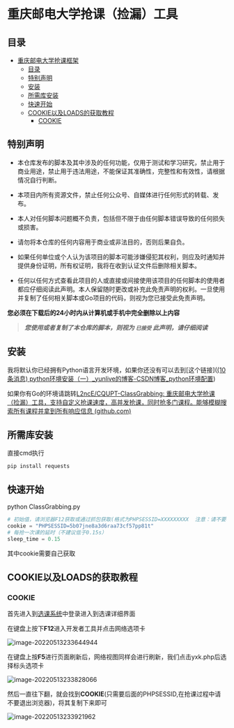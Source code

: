 # 重庆邮电大学抢课（捡漏）工具

## 目录
- [重庆邮电大学抢课框架](#重庆邮电大学抢课框架)
    - [目录](#目录)
    - [特别声明](#特别声明)
    - [安装](#安装)
    - [所需库安装](#所需库安装)
    - [快速开始](#快速开始)
    - [COOKIE以及LOADS的获取教程](#COOKIE以及LOADS的获取教程)
         - [COOKIE](#COOKIE)

## 特别声明

- 本仓库发布的脚本及其中涉及的任何功能，仅用于测试和学习研究，禁止用于商业用途，禁止用于违法用途，不能保证其准确性，完整性和有效性，请根据情况自行判断。

- 本项目内所有资源文件，禁止任何公众号、自媒体进行任何形式的转载、发布。

- 本人对任何脚本问题概不负责，包括但不限于由任何脚本错误导致的任何损失或损害。

- 请勿将本仓库的任何内容用于商业或非法目的，否则后果自负。

- 如果任何单位或个人认为该项目的脚本可能涉嫌侵犯其权利，则应及时通知并提供身份证明，所有权证明，我将在收到认证文件后删除相关脚本。

- 任何以任何方式查看此项目的人或直接或间接使用该项目的任何脚本的使用者都应仔细阅读此声明。本人保留随时更改或补充此免责声明的权利。一旦使用并复制了任何相关脚本或Go项目的代码，则视为您已接受此免责声明。

**您必须在下载后的24小时内从计算机或手机中完全删除以上内容**

> ***您使用或者复制了本仓库的脚本，则视为 `已接受` 此声明，请仔细阅读***

## 安装

我将默认你已经拥有Python语言开发环境，如果你还没有可以去到[这个链接]([(10条消息) python环境安装（一）_yunlive的博客-CSDN博客_python环境配置](https://blog.csdn.net/u012106306/article/details/100040680))

如果你有Go的环境请跳转[L2ncE/CQUPT-ClassGrabbing: 重庆邮电大学抢课（捡漏）工具，支持自定义抢课速度，高并发抢课，同时抢多门课程。能够模糊搜索所有课程并拿到所有响应信息 (github.com)](https://github.com/L2ncE/CQUPT-ClassGrabbing)

## 所需库安装

直接cmd执行

`pip install requests`

## 快速开始

python ClassGrabbing.py

```python
# 初始值，请浏览器F12获取或通过抓包获取(格式为PHPSESSID=XXXXXXXXX  注意：请不要写掉双引号)
cookie = "PHPSESSID=5b07jne8a3d6raa73cf57pp81t"
# 每抢一次课的延时（不建议低于0.15s）
sleep_time = 0.15
```
其中cookie需要自己获取

## COOKIE以及LOADS的获取教程

### COOKIE
首先进入到[选课系统](http://xk1.cqupt.edu.cn/)中登录进入到选课详细界面

在键盘上按下**F12**进入开发者工具并点击网络选项卡

![image-20220513233644944](https://s2.loli.net/2022/05/13/sM4mAclvHnuyO2F.png)

在键盘上按**F5**进行页面刷新后，网络视图同样会进行刷新，我们点击yxk.php后选择标头选项卡

![image-20220513233828066](https://s2.loli.net/2022/05/13/gc8bBAzf1qwevUr.png)

然后一直往下翻，就会找到**COOKIE**(只需要后面的PHPSESSID,在抢课过程中请不要退出浏览器)，将其复制下来即可

![image-20220513233921962](https://s2.loli.net/2022/05/13/czhZMt2aL5U1wup.png)





## 

